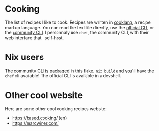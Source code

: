 # Cooking

The list of recipes I like to cook.
Recipes are written in [cooklang](https://cooklang.org/), a recipe markup language.
You can read the text file directly, use the [official CLI](https://github.com/cooklang/CookCLI), or the [community CLI](https://github.com/Zheoni/cooklang-chef).
I personnaly use `chef`, the community CLI, with their web interface that I self-host.

# Nix users

The community CLI is packaged in this flake, `nix build` and you'll have the `chef` cli available!
The official CLI is available in a devshell.

# Other cool website

Here are some other cool cooking recipes website:
- https://based.cooking/ (en)
- https://marcwiner.com/
